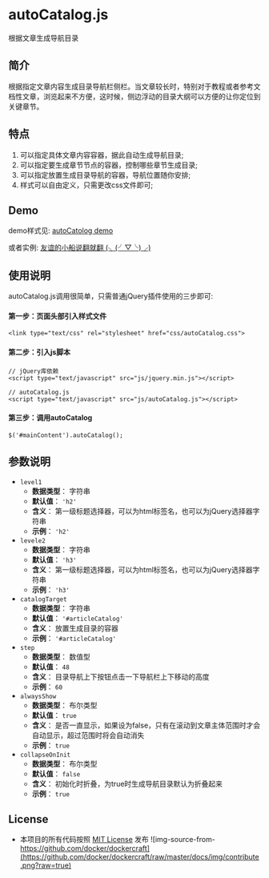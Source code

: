 # autoCatalog.js
 根据文章生成导航目录

## 简介
根据指定文章内容生成目录导航栏侧栏。当文章较长时，特别对于教程或者参考文档性文章，浏览起来不方便，这时候，侧边浮动的目录大纲可以方便的让你定位到关键章节。

## 特点
1. 可以指定具体文章内容容器，据此自动生成导航目录;
2. 可以指定要生成章节节点的容器，控制哪些章节生成目录;
3. 可以指定放置生成目录导航的容器，导航位置随你安排;
4. 样式可以自由定义，只需更改css文件即可;

## Demo
demo样式见: [autoCatolog demo](http://html.heanes.com/blog/html/heanes/article/autoCatalog/ "autoCatolog demo")

或者实例: [友谊的小船说翻就翻 (╮(╯▽╰)╭)](http://html.heanes.com/blog/html/heanes/article/friendship.html "友谊的小船说翻就翻 (╮(╯▽╰)╭)")

## 使用说明
autoCatalog.js调用很简单，只需普通jQuery插件使用的三步即可:
#### 第一步：页面头部引入样式文件
    <link type="text/css" rel="stylesheet" href="css/autoCatalog.css">
#### 第二步：引入js脚本
    // jQuery库依赖
    <script type="text/javascript" src="js/jquery.min.js"></script>
    
    // autoCatalog.js
    <script type="text/javascript" src="js/autoCatalog.js"></script>
    
#### 第三步：调用autoCatalog
    $('#mainContent').autoCatalog();


## 参数说明
- `level1`
    - **数据类型**： 字符串
    - **默认值**： `'h2'`
    - **含义**： 第一级标题选择器，可以为html标签名，也可以为jQuery选择器字符串
    - **示例**： `'h2'`
- `levele2`
    - **数据类型**： 字符串
    - **默认值**： `'h3'`
    - **含义**： 第一级标题选择器，可以为html标签名，也可以为jQuery选择器字符串
    - **示例**： `'h3'`
- `catalogTarget`
    - **数据类型**： 字符串
    - **默认值**： `'#articleCatalog'`
    - **含义**： 放置生成目录的容器
    - **示例**： `'#articleCatalog'`
- `step`
    - **数据类型**： 数值型
    - **默认值**： `48`
    - **含义**： 目录导航上下按钮点击一下导航栏上下移动的高度
    - **示例**： `60`
- `alwaysShow`
    - **数据类型**： 布尔类型
    - **默认值**： `true`
    - **含义**： 是否一直显示，如果设为false，只有在滚动到文章主体范围时才会自动显示，超过范围时将会自动消失
    - **示例**： `true`
- `collapseOnInit`
    - **数据类型**： 布尔类型
    - **默认值**： `false`
    - **含义**： 初始化时折叠，为true时生成导航目录默认为折叠起来
    - **示例**： `true`
    
    
## License
* 本项目的所有代码按照 [MIT License](https://github.com/racaljk/hosts/blob/master/LICENSE) 发布
![img-source-from-https://github.com/docker/dockercraft](https://github.com/docker/dockercraft/raw/master/docs/img/contribute.png?raw=true)
